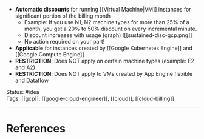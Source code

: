- **Automatic discounts** for running [[Virtual Machine|VM]] instances for significant portion of the billing month
	- Example: If you use N1, N2 machine types for more than 25% of a month, you get a 20% to 50% discount on every incremental minute.
	- Discount increases with usage (graph) 
		![[sustained-disc-gcp.png]]
	- No action required on your part!
- **Applicable** for instances created by [[Google Kubernetes Engine]] and [[Google Compute Engine]]
- **RESTRICTION**: Does NOT apply on certain machine types (example: E2 and A2)
- **RESTRICTION**: Does NOT apply to VMs created by App Engine flexible and Dataflow

Status: #idea  
Tags:  [[gcp]], [[google-cloud-engineer]], [[cloud]], [[cloud-billing]]

---
# References